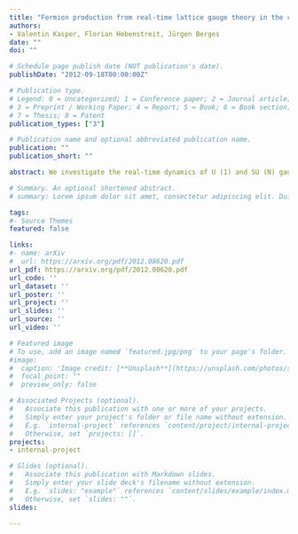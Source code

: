 ```yaml
---
title: "Fermion production from real-time lattice gauge theory in the classical-statistical regime"
authors:
- Valentin Kasper, Florian Hebenstreit, Jürgen Berges
date: ""
doi: ""

# Schedule page publish date (NOT publication's date).
publishDate: "2012-09-18T00:00:00Z"

# Publication type.
# Legend: 0 = Uncategorized; 1 = Conference paper; 2 = Journal article;
# 3 = Preprint / Working Paper; 4 = Report; 5 = Book; 6 = Book section;
# 7 = Thesis; 8 = Patent
publication_types: ["3"]

# Publication name and optional abbreviated publication name.
publication: ""
publication_short: ""

abstract: We investigate the real-time dynamics of U (1) and SU (N) gauge theories coupled to fermions on a lattice. While real-time lattice gauge theory is not amenable to standard importance sampling techniques, for a large class of time-dependent problems the quantum dynamics can be accurately mapped onto a classical-statistical ensemble. We illustrate the genuine quantum contributions included in this description by giving a diagrammatic representation in a series expansion. The nonperturbative simulation method is then applied to electron-positron production in quantum electrodynamics in three spatial dimensions. We compare to analytic results for constant background field and demonstrate the importance of backreaction of the produced fermion pairs on the gauge fields.

# Summary. An optional shortened abstract.
# summary: Lorem ipsum dolor sit amet, consectetur adipiscing elit. Duis posuere tellus ac convallis placerat. Proin tincidunt magna sed ex sollicitudin condimentum.

tags:
#- Source Themes
featured: false

links:
#- name: arXiv
#  url: https://arxiv.org/pdf/2012.08620.pdf 
url_pdf: https://arxiv.org/pdf/2012.08620.pdf
url_code: ''
url_dataset: ''
url_poster: ''
url_project: ''
url_slides: ''
url_source: ''
url_video: ''

# Featured image
# To use, add an image named `featured.jpg/png` to your page's folder. 
#image:
#  caption: 'Image credit: [**Unsplash**](https://unsplash.com/photos/s9CC2SKySJM)'
#  focal_point: ""
#  preview_only: false

# Associated Projects (optional).
#   Associate this publication with one or more of your projects.
#   Simply enter your project's folder or file name without extension.
#   E.g. `internal-project` references `content/project/internal-project/index.md`.
#   Otherwise, set `projects: []`.
projects:
- internal-project

# Slides (optional).
#   Associate this publication with Markdown slides.
#   Simply enter your slide deck's filename without extension.
#   E.g. `slides: "example"` references `content/slides/example/index.md`.
#   Otherwise, set `slides: ""`.
slides:

---
```



